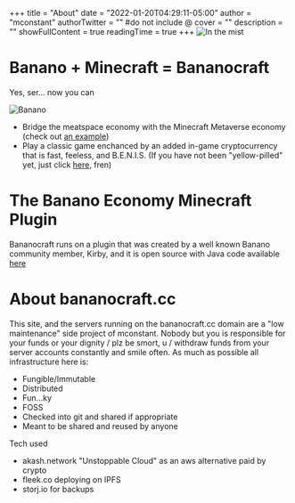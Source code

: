 +++
title = "About"
date = "2022-01-20T04:29:11-05:00"
author = "mconstant"
authorTwitter = "" #do not include @
cover = ""
description = ""
showFullContent = true
readingTime = true
+++
![In the mist](/bananocraftstrip.png)

# Banano + Minecraft = Bananocraft

Yes, ser... now you can

![Banano](/banano.png)
- Bridge the meatspace economy with the Minecraft Metaverse economy (check out [an example](https://www.youtube.com/watch?v=KR-cTu4XxLY))
- Play a classic game enchanced by an added in-game cryptocurrency that is fast, feeless, and B.E.N.I.S. (If you have not been "yellow-pilled" yet, just click [here](https://banano.cc/yellowpaper/), fren)

# The Banano Economy Minecraft Plugin
Bananocraft runs on a plugin that was created by a well known Banano community member, Kirby, and it is open source with Java code available [here](https://github.com/Kirby1997/BananoCraft)

# About bananocraft.cc
This site, and the servers running on the bananocraft.cc domain are a "low maintenance" side project of mconstant. Nobody but you is responsible for your funds or your dignity / plz be smort, u / withdraw funds from your server accounts constantly and smile often.
As much as possible all infrastructure here is:
- Fungible/Immutable
- Distributed
- Fun...ky
- FOSS
- Checked into git and shared if appropriate
- Meant to be shared and reused by anyone

Tech used
- akash.network "Unstoppable Cloud" as an aws alternative paid by crypto
- fleek.co deploying on IPFS
- storj.io for backups